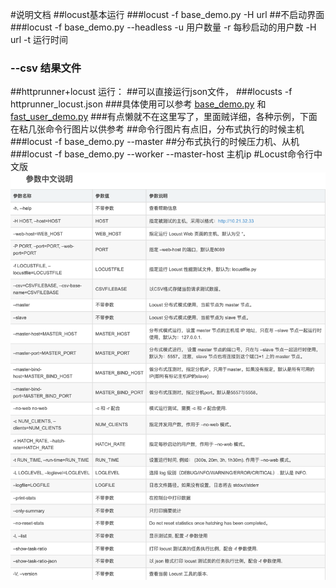 #说明文档
##locust基本运行
###locust -f base_demo.py -H url
##不启动界面 
###locust -f base_demo.py --headless -u 用户数量 -r 每秒启动的用户数 -H url -t 运行时间
### --csv 结果文件
##httprunner+locust 运行：
##可以直接运行json文件，
###locusts -f httprunner_locust.json
###具体使用可以参考 [base_demo.py](./base_demo.py) 和 [fast_user_demo.py](./fast_user_demo.py)
###有点懒就不在这里写了，里面贼详细，各种示例，下面在粘几张命令行图片以供参考
##命令行图片有点旧，分布式执行的时候主机
###locust -f base_demo.py --master
##分布式执行的时候压力机、从机
###locust -f base_demo.py --worker --master-host 主机ip
#Locust命令行中文版
![image](../Test_Results/Lark20210605-165108.png)
